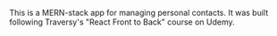 This is a MERN-stack app for managing personal contacts. It was built following Traversy's "React Front to Back" course on Udemy.
